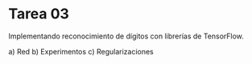 # Tarea 03
Implementando reconocimiento de dígitos con librerías de TensorFlow.

a) Red
b) Experimentos
c) Regularizaciones
